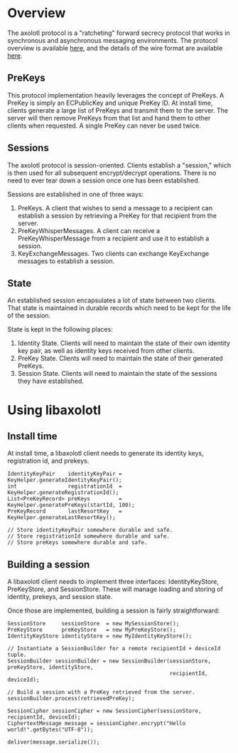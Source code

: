 
# Overview

The axolotl protocol is a "ratcheting" forward secrecy protocol that works in synchronous and
asynchronous messaging environments.  The protocol overview is available [here](https://github.com/trevp/axolotl/wiki),
and the details of the wire format are available [here](https://github.com/WhisperSystems/TextSecure/wiki/ProtocolV2).

## PreKeys

This protocol implementation heavily leverages the concept of PreKeys.  A PreKey is simply an
ECPublicKey and unique PreKey ID.  At install time, clients generate a large list of PreKeys
and transmit them to the server.  The server will then remove PreKeys from that list and hand
them to other clients when requested.  A single PreKey can never be used twice.

## Sessions

The axolotl protocol is session-oriented.  Clients establish a "session," which is then used for
all subsequent encrypt/decrypt operations.  There is no need to ever tear down a session once one
has been established.

Sessions are established in one of three ways:

1. PreKeys. A client that wishes to send a message to a recipient can establish a session by
   retrieving a PreKey for that recipient from the server.
1. PreKeyWhisperMessages.  A client can receive a PreKeyWhisperMessage from a recipient and use it
   to establish a session.
1. KeyExchangeMessages.  Two clients can exchange KeyExchange messages to establish a session.

## State

An established session encapsulates a lot of state between two clients.  That state is maintained
in durable records which need to be kept for the life of the session.

State is kept in the following places:

1. Identity State.  Clients will need to maintain the state of their own identity key pair, as well
   as identity keys received from other clients.
1. PreKey State. Clients will need to maintain the state of their generated PreKeys.
1. Session State.  Clients will need to maintain the state of the sessions they have established.

# Using libaxolotl

## Install time

At install time, a libaxolotl client needs to generate its identity keys, registration id, and
prekeys.

    IdentityKeyPair    identityKeyPair = KeyHelper.generateIdentityKeyPair();
    int                registrationId  = KeyHelper.generateRegistrationId();
    List<PreKeyRecord> preKeys         = KeyHelper.generatePreKeys(startId, 100);
    PreKeyRecord       lastResortKey   = KeyHelper.generateLastResortKey();

    // Store identityKeyPair somewhere durable and safe.
    // Store registrationId somewhere durable and safe.
    // Store preKeys somewhere durable and safe.

## Building a session

A libaxolotl client needs to implement three interfaces: IdentityKeyStore, PreKeyStore, and
SessionStore.  These will manage loading and storing of identity, prekeys, and session state.

Once those are implemented, building a session is fairly straightforward:

    SessionStore     sessionStore  = new MySessionStore();
    PreKeyStore      preKeyStore   = new MyPreKeyStore();
    IdentityKeyStore identityStore = new MyIdentityKeyStore();

    // Instantiate a SessionBuilder for a remote recipientId + deviceId tuple.
    SessionBuilder sessionBuilder = new SessionBuilder(sessionStore, preKeyStore, identityStore,
                                                       recipientId, deviceId);

    // Build a session with a PreKey retrieved from the server.
    sessionBuilder.process(retrievedPreKey);

    SessionCipher sessionCipher = new SessionCipher(sessionStore, recipientId, deviceId);
    CiphertextMessage message = sessionCipher.encrypt("Hello world!".getBytes("UTF-8"));

    deliver(message.serialize());
